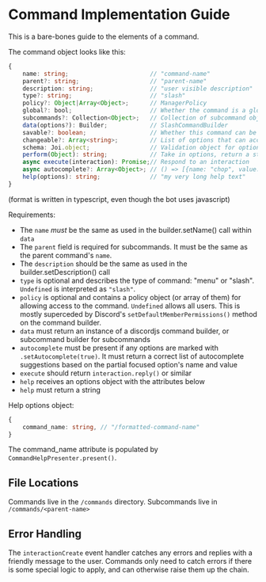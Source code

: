 # Command Implementation Guide

This is a bare-bones guide to the elements of a command.

The command object looks like this:

```ts
{
    name: string;                       // "command-name"
    parent?: string;                    // "parent-name"
    description: string;                // "user visible description"
    type?: string;                      // "slash"
    policy?: Object|Array<Object>;      // ManagerPolicy
    global?: bool;                      // Whether the command is a global command or a guild command
    subcommands?: Collection<Object>;   // Collection of subcommand objects
    data(options?): Builder;            // SlashCommandBuilder
    savable?: boolean;                  // Whether this command can be saved
    changeable?: Array<string>;         // List of options that can accept a numeric bonus, for use with saved rolls
    schema: Joi.object;                 // Validation object for options
    perform(Object): string;            // Take in options, return a string
    async execute(interaction): Promise;// Respond to an interaction
    async autocomplete?: Array<Object>; // () => [{name: "chop", value: "chop"}]
    help(options): string;              // "my very long help text"
}
```

(format is written in typescript, even though the bot uses javascript)

Requirements:

* The `name` *must* be the same as used in the builder.setName() call within `data`
* The `parent` field is required for subcommands. It must be the same as the parent command's `name`.
* The `description` should be the same as used in the builder.setDescription() call
* `type` is optional and describes the type of command: "menu" or "slash". `Undefined` is interpreted as `"slash"`.
* `policy` is optional and contains a policy object (or array of them) for allowing access to the command. `Undefined` allows all users. This is mostly superceded by Discord's `setDefaultMemberPermissions()` method on the command builder.
* `data` must return an instance of a discordjs command builder, or subcommand builder for subcommands
* `autocomplete` must be present if any options are marked with `.setAutocomplete(true)`. It must return a correct list of autocomplete suggestions based on the partial focused option's name and value
* `execute` should return `interaction.reply()` or similar
* `help` receives an options object with the attributes below
* `help` must return a string

Help options object:

```ts
{
    command_name: string, // "/formatted-command-name"
}
```

The command_name attribute is populated by `CommandHelpPresenter.present()`.

## File Locations

Commands live in the `/commands` directory. Subcommands live in `/commands/<parent-name>`

## Error Handling

The `interactionCreate` event handler catches any errors and replies with a friendly message to the user. Commands only need to catch errors if there is some special logic to apply, and can otherwise raise them up the chain.
